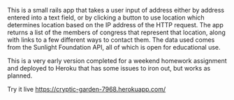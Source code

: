This is a small rails app that takes a user input of address either by address entered into
a text field, or by clicking a button to use location which determines location based on the IP
address of the HTTP request. The app returns a list of the members of congress that
represent that location, along with links to a few different ways to contact them. The data
used comes from the Sunlight Foundation API, all of which is open for educational use.

This is a very early version completed for a weekend homework assignment and deployed to Heroku
that has some issues to iron out, but works as planned.

Try it live https://cryptic-garden-7968.herokuapp.com/